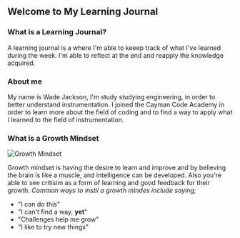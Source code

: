 ## Welcome to My Learning Journal

### What is a Learning Journal?

A learning journal is a where I'm able to keeep track of what I've learned during the week. I'm able to reflect at the end and reapply the knowledge acquired.

### About me

My name is Wade Jackson, I'm study studying engineering, in order to better understand instrumentation. I joined the Cayman Code Academy in order to learn more about the field of coding and to find a way to apply what I learned to the field of instrumentation.

### What is a Growth Mindset

![Growth Mindset](https://miro.medium.com/max/842/1*sL0D3flFssLBJWwyazm3RA.jpeg)

Growth mindset is having the desire to learn and improve and by believing the brain is like a muscle, and intelligence can be developed. Also you're able to see critisim as a form of learning and good feedback for their growth. _Common ways to instil a growth mindes include saying;_ 
* "I can do this"
* "I can't find a way, **yet**"
* "Challenges help me grow"
* "I like to try new things"

